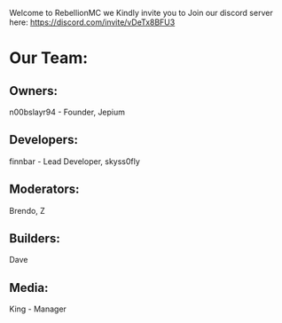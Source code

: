 Welcome to RebellionMC
we Kindly invite you to Join our discord server here:
https://discord.com/invite/vDeTx8BFU3

# Our Team:
## Owners:
n00bslayr94 - Founder,
Jepium

## Developers:
finnbar - Lead Developer,
skyss0fly

## Moderators:
Brendo, 
Z

## Builders:
Dave

## Media:
King - Manager
